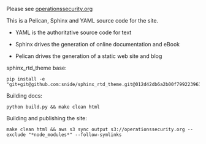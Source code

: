 Please see [operationssecurity.org](http://www.operationssecurity.org/)

This is a Pelican, Sphinx and YAML source code for the site.

* YAML is the authoritative source code for text

* Sphinx drives the generation of online documentation and eBook

* Pelican drives the generation of a static web site and blog

sphinx_rtd_theme base:

    pip install -e "git+git@github.com:snide/sphinx_rtd_theme.git@012d42db6a2b00f799223963fb8b0aa3754630eb#egg=sphinx_rtd_theme"

Building docs:

    python build.py && make clean html

Building and publishing the site:

    make clean html && aws s3 sync output s3://operationssecurity.org --exclude "*node_modules*" --follow-symlinks

